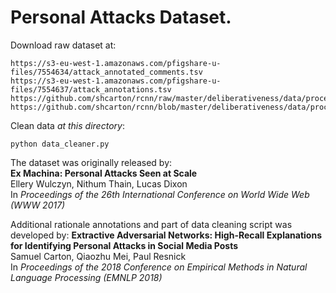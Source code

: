 # Personal Attacks Dataset.

Download raw dataset at:
```
https://s3-eu-west-1.amazonaws.com/pfigshare-u-files/7554634/attack_annotated_comments.tsv
https://s3-eu-west-1.amazonaws.com/pfigshare-u-files/7554637/attack_annotations.tsv
https://github.com/shcarton/rcnn/raw/master/deliberativeness/data/processed/wiki/personal_attacks/wiki_attack_dev_rationale.csv
https://github.com/shcarton/rcnn/blob/master/deliberativeness/data/processed/wiki/personal_attacks/wiki_attack_test_rationale.csv
```

Clean data *at this directory*:
```
python data_cleaner.py
```

The dataset was originally released by:  
**Ex Machina: Personal Attacks Seen at Scale**  
Ellery Wulczyn, Nithum Thain, Lucas Dixon  
In *Proceedings of the 26th International Conference on World Wide Web (WWW 2017)*

Additional rationale annotations and part of data cleaning script was developed by:
**Extractive Adversarial Networks: High-Recall Explanations for Identifying Personal Attacks in Social Media Posts**  
Samuel Carton, Qiaozhu Mei, Paul Resnick  
In *Proceedings of the 2018 Conference on Empirical Methods in Natural Language Processing (EMNLP 2018)*

